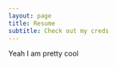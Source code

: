 ```yaml
---
layout: page
title: Resume
subtitle: Check out my creds
---
```


Yeah I am pretty cool
<div id="pdf" style="height: 800px;"></div>
<script src="assets/js/pdfobject.min.js"></script>
<script>
PDFObject.embed("https://marodriguez-mar.github.io/resume_portfolio.pdf", "#pdf");
</script>

